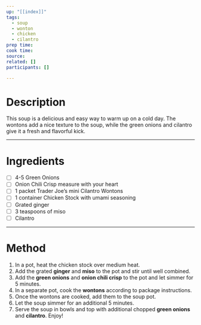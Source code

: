 ```yaml
---
up: "[[index]]"
tags:
  - soup
  - wonton
  - chicken
  - cilantro
prep time: 
cook time: 
source:
related: []
participants: []

---
```

# Description
This soup is a delicious and easy way to warm up on a cold day. The wontons add a nice texture to the soup, while the green onions and cilantro give it a fresh and flavorful kick.

---

# Ingredients
- [ ] 4-5 Green Onions
- [ ] Onion Chili Crisp measure with your heart
- [ ] 1 packet Trader Joe’s mini Cilantro Wontons
- [ ] 1 container Chicken Stock with umami seasoning
- [ ] Grated ginger
- [ ] 3 teaspoons of miso
- [ ] Cilantro 

---

# Method
<!-- In this section, any time you reference an ingredient (onions, chicken, cheese, garlic, etc.) be sure to bold it. For example 'Add the garlic' becomes 'Add the **garlic**'. Don't forget about things like **salt** **pepper** and **seasonings** which may not have been listed in the ingredients --> 
1. In a pot, heat the chicken stock over medium heat.
2. Add the grated **ginger** and **miso** to the pot and stir until well combined.
3. Add the **green onions** and **onion chili crisp** to the pot and let simmer for 5 minutes.
4. In a separate pot, cook the **wontons** according to package instructions.
5. Once the wontons are cooked, add them to the soup pot.
6. Let the soup simmer for an additional 5 minutes.
7. Serve the soup in bowls and top with additional chopped **green onions** and **cilantro**. Enjoy!